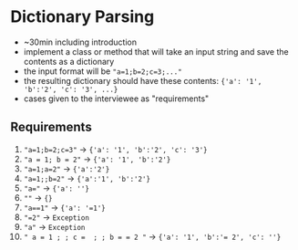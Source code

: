 # Dictionary Parsing

- ~30min including introduction
- implement a class or method that will take an input string and save the contents as a dictionary
- the input format will be `"a=1;b=2;c=3;..."`
- the resulting dictionary should have these contents: `{'a': '1', 'b':'2', 'c': '3', ...}`
- cases given to the interviewee as "requirements"

## Requirements

  1. `"a=1;b=2;c=3"` &rarr; `{'a': '1', 'b':'2', 'c': '3'}`
  1. `"a = 1; b = 2"` &rarr; `{'a': '1', 'b':'2'}`
  1. `"a=1;a=2"` &rarr; `{'a':'2'}`
  1. `"a=1;;b=2"` &rarr; `{'a':'1', 'b':'2'}`
  1. `"a="` &rarr; `{'a': ''}`
  1. `""` &rarr; `{}`
  1. `"a==1"` &rarr; `{'a': '=1'}`
  1. `"=2"` &rarr; `Exception`
  1. `"a"` &rarr; `Exception`
  1. `" a = 1 ; ; c =  ; ; b = = 2 "` &rarr; `{'a': '1', 'b':'= 2', 'c': ''}`